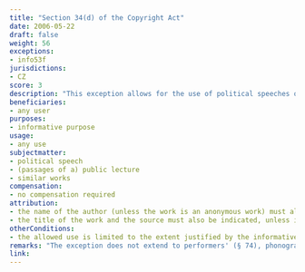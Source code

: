 ```yaml
---
title: "Section 34(d) of the Copyright Act"
date: 2006-05-22 
draft: false
weight: 56
exceptions:
- info53f
jurisdictions:
- CZ
score: 3
description: "This exception allows for the use of political speeches or passages of public lectures or similar works to an extent adequate to the informative purpose. The exception does not extend to the use of such works in collections." 
beneficiaries:
- any user
purposes: 
- informative purpose
usage:
- any use
subjectmatter:
- political speech 
- (passages of a) public lecture
- similar works
compensation:
- no compensation required
attribution: 
- the name of the author (unless the work is an anonymous work) must always be indicated
- the title of the work and the source must also be indicated, unless impossible
otherConditions: 
- the allowed use is limited to the extent justified by the informative purpose
remarks: "The exception does not extend to performers' (§ 74), phonogram producers' (§ 78), film producers' (§ 82) and broadcasters' rights (§ 86)."
link: 
---
```

